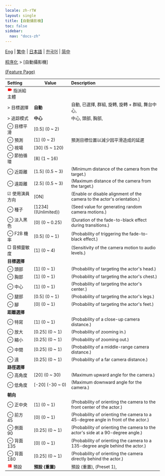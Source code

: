 ```yaml
---
locale: zh-rTW
layout: single
title: [自動攝影機]
toc: false
sidebar:
  nav: "docs-zh"
---
```

[Eng](/dancexr/menu/2025.4/motion/auto_cam) | [繁中](/tw/dancexr/menu/2025.4/motion/auto_cam) | [日本語](/jp/dancexr/menu/2025.4/motion/auto_cam) | [한국어](/kr/dancexr/menu/2025.4/motion/auto_cam) | [简中](/zh/dancexr/menu/2025.4/motion/auto_cam)

[程序化](../menu#程序化) > [自動攝影機]



[(Feature Page)](/tw/dancexr/features/auto_cam)

| Setting | Value | Description |
| :--- | --- | :--- |
| <img src="/images/icon/ic_videocam.png" alt="videocam icon"/> 指派給主體|| 
|  > 目標選擇| **自動** | 自動, 已選擇, 群組, 旋轉, 旋轉 + 群組, 舞台中心,  |
|  > 追踪模式| **中心** | 中心, 頭部, 胸部,  |
|  ⊖ 目標平滑| [0.5] (0 ~ 2) | 
|  ⊖ 預測| [1] (0 ~ 2) | 預測目標位置以減少因平滑造成的延遲
|  ⊖ 視場| [30] (5 ~ 120) | 
|  ⊖ 節拍循環| [8] (1 ~ 16) | 
|  ⊖ 近距離| [1.5] (0.5 ~ 3) | (Minimum distance of the camera from the target.)
|  ⊖ 遠距離| [2.5] (0.5 ~ 3) | (Maximum distance of the camera from the target.)
|  ☑ 使用演員方向| [ON] | (Enable or disable alignment of the camera to the actor's orientation.)
|  ⊖ 種子| [1234] ((Unlimited)) | (Seed value for generating random camera motions.)
|  ⊖ 淡入黑色| [0] (0 ~ 0.25) | (Duration of the fade-to-black effect during transitions.)
|  ⊖ F2B 機率| [0.5] (0 ~ 1) | (Probability of triggering the fade-to-black effect.)
|  □ 音頻靈敏度| [1] (0 ~ 4) | (Sensitivity of the camera motion to audio levels.)
|  <b>目標選擇</b>|| 
|  ⊖ 頭部| [1] (0 ~ 1) | (Probability of targeting the actor's head.)
|  ⊖ 胸部| [1] (0 ~ 1) | (Probability of targeting the actor's chest.)
|  ⊖ 中心| [1] (0 ~ 1) | (Probability of targeting the actor's center.)
|  ⊖ 腿部| [0.5] (0 ~ 1) | (Probability of targeting the actor's legs.)
|  ⊖ 腳| [0] (0 ~ 1) | (Probability of targeting the actor's feet.)
|  <b>距離選擇</b>|| 
|  ⊖ 特寫| [1] (0 ~ 1) | (Probability of a close-up camera distance.)
|  ⊖ 放大| [0.25] (0 ~ 1) | (Probability of zooming in.)
|  ⊖ 縮小| [0.25] (0 ~ 1) | (Probability of zooming out.)
|  ⊖ 中間| [0.25] (0 ~ 1) | (Probability of a middle-range camera distance.)
|  ⊖ 遠| [0.25] (0 ~ 1) | (Probability of a far camera distance.)
|  <b>路徑選擇</b>|| 
|  ⊖ 高角度| [20] (0 ~ 30) | (Maximum upward angle for the camera.)
|  ⊖ 低角度| [-20] (-30 ~ 0) | (Maximum downward angle for the camera.)
|  <b>朝向</b>|| 
|  ⊖ 正中央| [1] (0 ~ 1) | (Probability of orienting the camera to the front center of the actor.)
|  ⊖ 前方 45| [0] (0 ~ 1) | (Probability of orienting the camera to a 45-degree angle in front of the actor.)
|  ⊖ 側面 90| [0.25] (0 ~ 1) | (Probability of orienting the camera to the actor's side at a 90-degree angle.)
|  ⊖ 背面 135| [0] (0 ~ 1) | (Probability of orienting the camera to a 135-degree angle behind the actor.)
|  ⊖ 背面 180| [0.25] (0 ~ 1) | (Probability of orienting the camera directly behind the actor.)
| <img src="/images/icon/ic_list.png" alt="list icon"/> 預設| **預設 (重置)** | 預設 (重置), (Preset 1),  |
